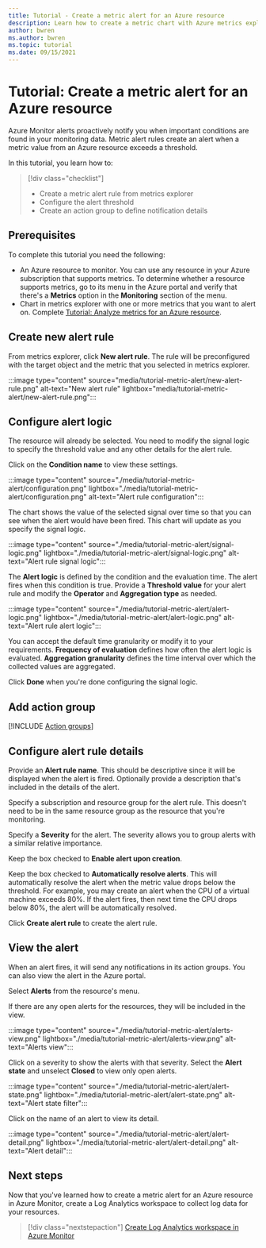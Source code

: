 ```yaml
---
title: Tutorial - Create a metric alert for an Azure resource
description: Learn how to create a metric chart with Azure metrics explorer.
author: bwren
ms.author: bwren
ms.topic: tutorial
ms.date: 09/15/2021
---
```


# Tutorial: Create a metric alert for an Azure resource
Azure Monitor alerts proactively notify you when important conditions are found in your monitoring data. Metric alert rules create an alert when a metric value from an Azure resource exceeds a threshold.

In this tutorial, you learn how to:

> [!div class="checklist"]
> * Create a metric alert rule from metrics explorer
> * Configure the alert threshold
> * Create an action group to define notification details

## Prerequisites
To complete this tutorial you need the following: 

- An Azure resource to monitor. You can use any resource in your Azure subscription that supports metrics. To determine whether a resource supports metrics, go to its menu in the Azure portal and verify that there's a **Metrics** option in the **Monitoring** section of the menu.
- Chart in metrics explorer with one or more metrics that you want to alert on. Complete [Tutorial: Analyze metrics for an Azure resource](../essentials/tutorial-metrics.md).

## Create new alert rule
From metrics explorer, click **New alert rule**. The rule will be preconfigured with the target object and the metric that you selected in metrics explorer.

:::image type="content" source="media/tutorial-metric-alert/new-alert-rule.png" alt-text="New alert rule" lightbox="media/tutorial-metric-alert/new-alert-rule.png":::

## Configure alert logic
The resource will already be selected. You need to modify the signal logic to specify the threshold value and any other details for the alert rule. 

Click on the **Condition name** to view these settings. 

:::image type="content" source="./media/tutorial-metric-alert/configuration.png" lightbox="./media/tutorial-metric-alert/configuration.png" alt-text="Alert rule configuration":::

The chart shows the value of the selected signal over time so that you can see when the alert would have been fired. This chart will update as you specify the signal logic.

:::image type="content" source="./media/tutorial-metric-alert/signal-logic.png" lightbox="./media/tutorial-metric-alert/signal-logic.png" alt-text="Alert rule signal logic":::

The **Alert logic** is defined by the condition and the evaluation time. The alert fires when this condition is true. Provide a **Threshold value** for your alert rule and modify the **Operator** and **Aggregation type** as needed.

:::image type="content" source="./media/tutorial-metric-alert/alert-logic.png" lightbox="./media/tutorial-metric-alert/alert-logic.png" alt-text="Alert rule alert logic":::

You can accept the default time granularity or modify it to your requirements. **Frequency of evaluation** defines how often the alert logic is evaluated. **Aggregation granularity** defines the time interval over which the collected values are aggregated.

Click **Done** when you're done configuring the signal logic.

## Add action group
[!INCLUDE [Action groups](../../../includes/azure-monitor-tutorial-action-group.md)]

## Configure alert rule details

Provide an **Alert rule name**. This should be descriptive since it will be displayed when the alert is fired. Optionally provide a description that's included in the details of the alert.



Specify a subscription and resource group for the alert rule. This doesn't need to be in the same resource group as the resource that you're monitoring. 

Specify a **Severity** for the alert. The severity allows you to group alerts with a similar relative importance.

Keep the box checked to **Enable alert upon creation**.

Keep the box checked to **Automatically resolve alerts**. This will automatically resolve the alert when the metric value drops below the threshold. For example, you may create an alert when the CPU of a virtual machine exceeds 80%. If the alert fires, then next time the CPU drops below 80%, the alert will be automatically resolved.

Click **Create alert rule** to create the alert rule.


## View the alert
When an alert fires, it will send any notifications in its action groups. You can also view the alert in the Azure portal.

Select **Alerts** from the resource's menu.

If there are any open alerts for the resources, they will be included in the view.

:::image type="content" source="./media/tutorial-metric-alert/alerts-view.png" lightbox="./media/tutorial-metric-alert/alerts-view.png" alt-text="Alerts view":::

Click on a severity to show the alerts with that severity. Select the **Alert state** and unselect **Closed** to view only open alerts.

:::image type="content" source="./media/tutorial-metric-alert/alert-state.png" lightbox="./media/tutorial-metric-alert/alert-state.png" alt-text="Alert state filter":::

Click on the name of an alert to view its detail.

:::image type="content" source="./media/tutorial-metric-alert/alert-detail.png" lightbox="./media/tutorial-metric-alert/alert-detail.png" alt-text="Alert detail":::


## Next steps
Now that you've learned how to create a metric alert for an Azure resource in Azure Monitor, create a Log Analytics workspace to collect log data for your resources.

> [!div class="nextstepaction"]
> [Create Log Analytics workspace in Azure Monitor](../logs/tutorial-workspace.md)

